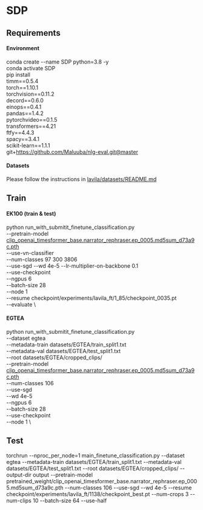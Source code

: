 # SDP
## Requirements  
#### Environment
conda create --name SDP python=3.8 -y  
conda activate SDP  
pip install  
timm==0.5.4  
torch==1.10.1  
torchvision==0.11.2  
decord==0.6.0  
einops==0.4.1  
pandas==1.4.2  
pytorchvideo==0.1.5  
transformers==4.21  
ftfy==4.4.3  
spacy==3.4.1  
scikit-learn==1.1.1  
git+https://github.com/Maluuba/nlg-eval.git@master
#### Datasets  
Please follow the instructions in <a href="https://github.com/facebookresearch/LaViLa/blob/main/datasets/README.md" target="_blank">lavila/datasets/README.md</a>  
## Train  
#### EK100 (train & test)
python run_with_submitit_finetune_classification.py \
    --pretrain-model <a href="https://dl.fbaipublicfiles.com/lavila/checkpoints/dual_encoders/ego4d/clip_openai_timesformer_base.narrator_rephraser.ep_0005.md5sum_d73a9c.pth" target="_blank">clip_openai_timesformer_base.narrator_rephraser.ep_0005.md5sum_d73a9c.pth</a> \
    --use-vn-classifier \
    --num-classes 97 300 3806 \
    --use-sgd --wd 4e-5 --lr-multiplier-on-backbone 0.1 \
    --use-checkpoint \
    --ngpus 6 \
    --batch-size 28 \
    --node 1 \
    --resume checkpoint/experiments/lavila_ft/1_85/checkpoint_0035.pt \
    --evaluate \
#### EGTEA  
python run_with_submitit_finetune_classification.py \
    --dataset egtea \
    --metadata-train datasets/EGTEA/train_split1.txt \
    --metadata-val datasets/EGTEA/test_split1.txt \
    --root datasets/EGTEA/cropped_clips/ \
    --pretrain-model <a href="https://dl.fbaipublicfiles.com/lavila/checkpoints/dual_encoders/ego4d/clip_openai_timesformer_base.narrator_rephraser.ep_0005.md5sum_d73a9c.pth" target="_blank">clip_openai_timesformer_base.narrator_rephraser.ep_0005.md5sum_d73a9c.pth</a> \
    --num-classes 106 \
    --use-sgd \
    --wd 4e-5 \
    --ngpus 6 \
    --batch-size 28 \
    --use-checkpoint \
    --node 1 \
## Test  
torchrun --nproc_per_node=1 main_finetune_classification.py --dataset egtea --metadata-train datasets/EGTEA/train_split1.txt --metadata-val datasets/EGTEA/test_split1.txt --root datasets/EGTEA/cropped_clips/ --output-dir output --pretrain-model pretrained_weight/clip_openai_timesformer_base.narrator_rephraser.ep_0005.md5sum_d73a9c.pth --num-classes 106 --use-sgd --wd 4e-5 --resume checkpoint/experiments/lavila_ft/1138/checkpoint_best.pt --num-crops 3 --num-clips 10 --batch-size 64 --use-half

